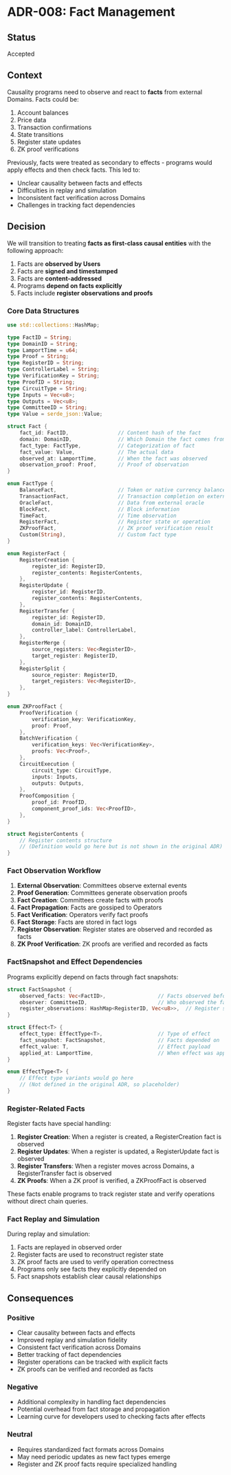 # ADR-008: Fact Management

## Status

Accepted

## Context

Causality programs need to observe and react to **facts** from external Domains. Facts could be:

1. Account balances
2. Price data
3. Transaction confirmations
4. State transitions
5. Register state updates
6. ZK proof verifications

Previously, facts were treated as secondary to effects - programs would apply effects and then check facts. This led to:

- Unclear causality between facts and effects
- Difficulties in replay and simulation
- Inconsistent fact verification across Domains
- Challenges in tracking fact dependencies

## Decision

We will transition to treating **facts as first-class causal entities** with the following approach:

1. Facts are **observed by Users**
2. Facts are **signed and timestamped**
3. Facts are **content-addressed**
4. Programs **depend on facts explicitly**
5. Facts include **register observations and proofs**

### Core Data Structures

```rust
use std::collections::HashMap;

type FactID = String;
type DomainID = String;
type LamportTime = u64;
type Proof = String;
type RegisterID = String;
type ControllerLabel = String;
type VerificationKey = String;
type ProofID = String;
type CircuitType = String;
type Inputs = Vec<u8>;
type Outputs = Vec<u8>;
type CommitteeID = String;
type Value = serde_json::Value;

struct Fact {
    fact_id: FactID,                // Content hash of the fact
    domain: DomainID,               // Which Domain the fact comes from
    fact_type: FactType,            // Categorization of fact
    fact_value: Value,              // The actual data
    observed_at: LamportTime,       // When the fact was observed
    observation_proof: Proof,       // Proof of observation
}

enum FactType {
    BalanceFact,                    // Token or native currency balance
    TransactionFact,                // Transaction completion on external Domain
    OracleFact,                     // Data from external oracle
    BlockFact,                      // Block information
    TimeFact,                       // Time observation
    RegisterFact,                   // Register state or operation
    ZKProofFact,                    // ZK proof verification result
    Custom(String),                 // Custom fact type
}

enum RegisterFact {
    RegisterCreation {
        register_id: RegisterID,
        register_contents: RegisterContents,
    },
    RegisterUpdate {
        register_id: RegisterID,
        register_contents: RegisterContents,
    },
    RegisterTransfer {
        register_id: RegisterID,
        domain_id: DomainID,
        controller_label: ControllerLabel,
    },
    RegisterMerge {
        source_registers: Vec<RegisterID>,
        target_register: RegisterID,
    },
    RegisterSplit {
        source_register: RegisterID,
        target_registers: Vec<RegisterID>,
    },
}

enum ZKProofFact {
    ProofVerification {
        verification_key: VerificationKey,
        proof: Proof,
    },
    BatchVerification {
        verification_keys: Vec<VerificationKey>,
        proofs: Vec<Proof>,
    },
    CircuitExecution {
        circuit_type: CircuitType,
        inputs: Inputs,
        outputs: Outputs,
    },
    ProofComposition {
        proof_id: ProofID,
        component_proof_ids: Vec<ProofID>,
    },
}

struct RegisterContents {
    // Register contents structure
    // (Definition would go here but is not shown in the original ADR)
}
```

### Fact Observation Workflow

1. **External Observation**: Committees observe external events
2. **Proof Generation**: Committees generate observation proofs
3. **Fact Creation**: Committees create facts with proofs
4. **Fact Propagation**: Facts are gossiped to Operators
5. **Fact Verification**: Operators verify fact proofs
6. **Fact Storage**: Facts are stored in fact logs
7. **Register Observation**: Register states are observed and recorded as facts
8. **ZK Proof Verification**: ZK proofs are verified and recorded as facts

### FactSnapshot and Effect Dependencies

Programs explicitly depend on facts through fact snapshots:

```rust
struct FactSnapshot {
    observed_facts: Vec<FactID>,                 // Facts observed before effect
    observer: CommitteeID,                       // Who observed the facts
    register_observations: HashMap<RegisterID, Vec<u8>>,  // Register state observations
}

struct Effect<T> {
    effect_type: EffectType<T>,                  // Type of effect
    fact_snapshot: FactSnapshot,                 // Facts depended on
    effect_value: T,                             // Effect payload
    applied_at: LamportTime,                     // When effect was applied
}

enum EffectType<T> {
    // Effect type variants would go here
    // (Not defined in the original ADR, so placeholder)
}
```

### Register-Related Facts

Register facts have special handling:

1. **Register Creation**: When a register is created, a RegisterCreation fact is observed
2. **Register Updates**: When a register is updated, a RegisterUpdate fact is observed
3. **Register Transfers**: When a register moves across Domains, a RegisterTransfer fact is observed
4. **ZK Proofs**: When a ZK proof is verified, a ZKProofFact is observed

These facts enable programs to track register state and verify operations without direct chain queries.

### Fact Replay and Simulation

During replay and simulation:

1. Facts are replayed in observed order
2. Register facts are used to reconstruct register state
3. ZK proof facts are used to verify operation correctness
4. Programs only see facts they explicitly depended on
5. Fact snapshots establish clear causal relationships

## Consequences

### Positive

- Clear causality between facts and effects
- Improved replay and simulation fidelity
- Consistent fact verification across Domains
- Better tracking of fact dependencies
- Register operations can be tracked with explicit facts
- ZK proofs can be verified and recorded as facts

### Negative

- Additional complexity in handling fact dependencies
- Potential overhead from fact storage and propagation
- Learning curve for developers used to checking facts after effects

### Neutral

- Requires standardized fact formats across Domains
- May need periodic updates as new fact types emerge
- Register and ZK proof facts require specialized handling